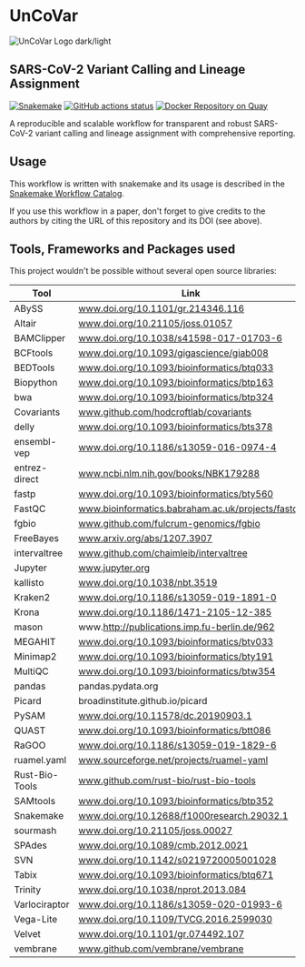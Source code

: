 # UnCoVar


<picture>
  <source media="(prefers-color-scheme: dark)" srcset="https://github.com/IKIM-Essen/uncovar/assets/77535027/8e17c6fc-ff7a-4c25-afc9-7888036d693e">
  <source media="(prefers-color-scheme: light)" srcset="https://github.com/IKIM-Essen/uncovar/assets/77535027/c99f5a94-749b-422e-b319-1e3700d40a8e">
  <img alt="UnCoVar Logo dark/light">
</picture>


## SARS-CoV-2 Variant Calling and Lineage Assignment

[![Snakemake](https://img.shields.io/badge/snakemake-≥6.3.0-brightgreen.svg)](https://snakemake.bitbucket.io)
[![GitHub actions status](https://github.com/koesterlab/snakemake-workflow-sars-cov2/workflows/Tests/badge.svg?branch=master)](https://github.com/koesterlab/snakemake-workflow-sars-cov2/actions?query=branch%3Amaster+workflow%3ATests)
[![Docker Repository on Quay](https://quay.io/repository/uncovar/uncovar/status)](https://quay.io/repository/uncovar/uncovar)

A reproducible and scalable workflow for transparent and robust SARS-CoV-2
variant calling and lineage assignment with comprehensive reporting.

## Usage

This workflow is written with snakemake and its usage is described in the
[Snakemake Workflow Catalog](https://snakemake.github.io/snakemake-workflow-catalog?usage=IKIM-Essen/uncovar).

If you use this workflow in a paper, don't forget to give credits to the
authors by citing the URL of this repository and its DOI (see above).

## Tools, Frameworks and Packages used

This project wouldn't be possible without several open source libraries:

| Tool           | Link                                              |
| -------------- | ------------------------------------------------- |
| ABySS          | www.doi.org/10.1101/gr.214346.116                 |
| Altair         | www.doi.org/10.21105/joss.01057                   |
| BAMClipper     | www.doi.org/10.1038/s41598-017-01703-6            |
| BCFtools       | www.doi.org/10.1093/gigascience/giab008           |
| BEDTools       | www.doi.org/10.1093/bioinformatics/btq033         |
| Biopython      | www.doi.org/10.1093/bioinformatics/btp163         |
| bwa            | www.doi.org/10.1093/bioinformatics/btp324         |
| Covariants     | www.github.com/hodcroftlab/covariants             |
| delly          | www.doi.org/10.1093/bioinformatics/bts378         |
| ensembl-vep    | www.doi.org/10.1186/s13059-016-0974-4             |
| entrez-direct  | www.ncbi.nlm.nih.gov/books/NBK179288              |
| fastp          | www.doi.org/10.1093/bioinformatics/bty560         |
| FastQC         | www.bioinformatics.babraham.ac.uk/projects/fastqc |
| fgbio          | www.github.com/fulcrum-genomics/fgbio             |
| FreeBayes      | www.arxiv.org/abs/1207.3907                       |
| intervaltree   | www.github.com/chaimleib/intervaltree             |
| Jupyter        | www.jupyter.org                                   |
| kallisto       | www.doi.org/10.1038/nbt.3519                      |
| Kraken2        | www.doi.org/10.1186/s13059-019-1891-0             |
| Krona          | www.doi.org/10.1186/1471-2105-12-385              |
| mason          | www.<http://publications.imp.fu-berlin.de/962>    |
| MEGAHIT        | www.doi.org/10.1093/bioinformatics/btv033         |
| Minimap2       | www.doi.org/10.1093/bioinformatics/bty191         |
| MultiQC        | www.doi.org/10.1093/bioinformatics/btw354         |
| pandas         | pandas.pydata.org                                 |
| Picard         | broadinstitute.github.io/picard                   |
| PySAM          | www.doi.org/10.11578/dc.20190903.1                |
| QUAST          | www.doi.org/10.1093/bioinformatics/btt086         |
| RaGOO          | www.doi.org/10.1186/s13059-019-1829-6             |
| ruamel.yaml    | www.sourceforge.net/projects/ruamel-yaml          |
| Rust-Bio-Tools | www.github.com/rust-bio/rust-bio-tools            |
| SAMtools       | www.doi.org/10.1093/bioinformatics/btp352         |
| Snakemake      | www.doi.org/10.12688/f1000research.29032.1        |
| sourmash       | www.doi.org/10.21105/joss.00027                   |
| SPAdes         | www.doi.org/10.1089/cmb.2012.0021                 |
| SVN            | www.doi.org/10.1142/s0219720005001028             |
| Tabix          | www.doi.org/10.1093/bioinformatics/btq671         |
| Trinity        | www.doi.org/10.1038/nprot.2013.084                |
| Varlociraptor  | www.doi.org/10.1186/s13059-020-01993-6            |
| Vega-Lite      | www.doi.org/10.1109/TVCG.2016.2599030             |
| Velvet         | www.doi.org/10.1101/gr.074492.107                 |
| vembrane       | www.github.com/vembrane/vembrane                  |
